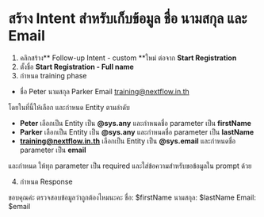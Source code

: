 
# สร้าง Intent สำหรับเก็บข้อมูล ชื่อ นามสกุล และ Email 

1. คลิกสร้าง** Follow-up Intent - custom **ใหม่ ต่อจาก **Start Registration**
2. ตั้งชื่อ **Start Registration - Full name**
3. กำหนด training phase
 - ชื่อ Peter นามสกุล Parker Email training@nextflow.in.th

โดยในที่นี้ให้เลือก และกำหนด Entity ตามลำดับ
 - **Peter** เลือกเป็น Entity เป็น **@sys.any** และกำหนดชื่อ parameter เป็น **firstName**
 - **Parker** เลือกเป็น Entity เป็น **@sys.any** และกำหนดชื่อ parameter เป็น **lastName**
 - **training@nextflow.in.th** เลือกเป็น Entity เป็น **@sys.email** และกำหนดชื่อ parameter เป็น **email**

และกำหนด ให้ทุก parameter เป็น required และใส่ข้อความสำหรับขอข้อมูลใน prompt ด้วย

4. กำหนด Response

ขอบคุณค่ะ ตรวจสอบข้อมูลว่าถูกต้องไหมนะคะ
ชื่อ: $firstName
นามสกุล: $lastName
Email: $email
